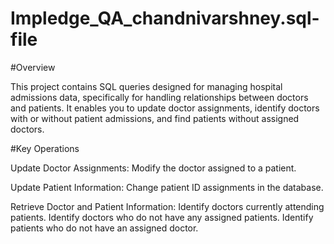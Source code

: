 # Impledge_QA_chandnivarshney.sql-file
#Overview

This project contains SQL queries designed for managing hospital admissions data, specifically for handling relationships between doctors and patients. It enables you to update doctor assignments, identify doctors with or without patient admissions, and find patients without assigned doctors.

#Key Operations

Update Doctor Assignments: Modify the doctor assigned to a patient.

Update Patient Information: Change patient ID assignments in the database.

Retrieve Doctor and Patient Information:
Identify doctors currently attending patients.
Identify doctors who do not have any assigned patients.
Identify patients who do not have an assigned doctor.
